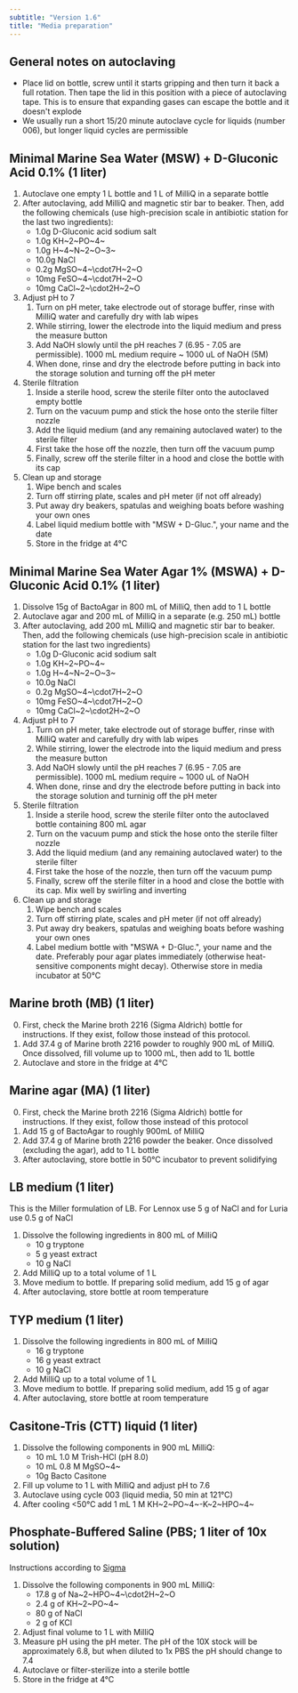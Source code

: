 ```yaml
---
subtitle: "Version 1.6"
title: "Media preparation"
---
```



## General notes on autoclaving

- Place lid on bottle, screw until it starts gripping and then turn it back a full rotation. Then tape the lid in this position with a piece of autoclaving tape. This is to ensure that expanding gases can escape the bottle and it doesn't explode
- We usually run a short 15/20 minute autoclave cycle for liquids (number 006), but longer liquid cycles are permissible

## Minimal Marine Sea Water (MSW) + D-Gluconic Acid 0.1% (1 liter)

1. Autoclave one empty 1 L bottle and 1 L of MilliQ in a separate bottle
2. After autoclaving, add MilliQ and magnetic stir bar to beaker. Then, add the following chemicals (use high-precision scale in antibiotic station for the last two ingredients):
   - 1.0g D-Gluconic acid sodium salt
   - 1.0g KH~2~PO~4~
   - 1.0g H~4~N~2~O~3~
   - 10.0g NaCl
   - 0.2g MgSO~4~\cdot7H~2~O
   - 10mg FeSO~4~\cdot7H~2~O
   - 10mg CaCl~2~\cdot2H~2~O
3. Adjust pH to 7
   1. Turn on pH meter, take electrode out of storage buffer, rinse with MilliQ water and carefully dry with lab wipes
   2. While stirring, lower the electrode into the liquid medium and press the measure button
   3. Add NaOH slowly until the pH reaches 7 (6.95 - 7.05 are permissible). 1000 mL medium require ~ 1000 uL of NaOH (5M)
   4. When done, rinse and dry the electrode before putting in back into the storage solution and turning off the pH meter
4. Sterile filtration
   1. Inside a sterile hood, screw the sterile filter onto the autoclaved empty bottle
   2. Turn on the vacuum pump and stick the hose onto the sterile filter nozzle
   3. Add the liquid medium (and any remaining autoclaved water) to the sterile filter
   4. First take the hose off the nozzle, then turn off the vacuum pump
   5. Finally, screw off the sterile filter in a hood and close the bottle with its cap
5. Clean up and storage
   1. Wipe bench and scales
   2. Turn off stirring plate, scales and pH meter (if not off already)
   3. Put away dry beakers, spatulas and weighing boats before washing your own ones
   4. Label liquid medium bottle with "MSW + D-Gluc.", your name and the date
   5. Store in the fridge at 4°C

## Minimal Marine Sea Water Agar 1% (MSWA) + D-Gluconic Acid 0.1% (1 liter)

1. Dissolve 15g of BactoAgar in 800 mL of MilliQ, then add to 1 L bottle
2. Autoclave agar and 200 mL of MilliQ in a separate (e.g. 250 mL) bottle
3. After autoclaving, add 200 mL MilliQ and magnetic stir bar to beaker. Then, add the following chemicals (use high-precision scale in antibiotic station for the last two ingredients)
   - 1.0g D-Gluconic acid sodium salt
   - 1.0g KH~2~PO~4~
   - 1.0g H~4~N~2~O~3~
   - 10.0g NaCl
   - 0.2g MgSO~4~\cdot7H~2~O
   - 10mg FeSO~4~\cdot7H~2~O
   - 10mg CaCl~2~\cdot2H~2~O
4. Adjust pH to 7
   1. Turn on pH meter, take electrode out of storage buffer, rinse with MilliQ water and carefully dry with lab wipes
   2. While stirring, lower the electrode into the liquid medium and press the measure button
   3. Add NaOH slowly until the pH reaches 7 (6.95 - 7.05 are permissible). 1000 mL medium require ~ 1000 uL of NaOH
   4. When done, rinse and dry the electrode before putting in back into the storage solution and turninig off the pH meter
5. Sterile filtration
   1. Inside a sterile hood, screw the sterile filter onto the autoclaved bottle containing 800 mL agar
   2. Turn on the vacuum pump and stick the hose onto the sterile filter nozzle
   3. Add the liquid medium (and any remaining autoclaved water) to the sterile filter
   4. First take the hose of the nozzle, then turn off the vacuum pump
   5. Finally, screw off the sterile filter in a hood and close the bottle with its cap. Mix well by swirling and inverting
6. Clean up and storage
   1. Wipe bench and scales
   2. Turn off stirring plate, scales and pH meter (if not off already)
   3. Put away dry beakers, spatulas and weighing boats before washing your own ones
   4. Label medium bottle with "MSWA + D-Gluc.", your name and the date.
      Preferably pour agar plates immediately (otherwise heat-sensitive
      components might decay). Otherwise store in media incubator at 50°C

## Marine broth (MB) (1 liter)

0. First, check the Marine broth 2216 (Sigma Aldrich) bottle for instructions. If they exist, follow those instead of this protocol.
1. Add 37.4 g of Marine broth 2216 powder to roughly 900 mL of MilliQ. Once dissolved, fill volume up to 1000 mL, then add to 1L bottle
2. Autoclave and store in the fridge at 4°C

## Marine agar (MA) (1 liter)

0. First, check the Marine broth 2216 (Sigma Aldrich) bottle for instructions. If they exist, follow those instead of this protocol
1. Add 15 g of BactoAgar to roughly 900mL of MilliQ
2. Add 37.4 g of Marine broth 2216 powder the beaker. Once dissolved (excluding the agar), add to 1 L bottle
3. After autoclaving, store bottle in 50°C incubator to prevent solidifying

## LB medium (1 liter)

This is the Miller formulation of LB. For Lennox use 5 g of NaCl and for Luria use 0.5 g of NaCl

1. Dissolve the following ingredients in 800 mL of MilliQ
   - 10 g tryptone
   - 5 g yeast extract
   - 10 g NaCl
2. Add MilliQ up to a total volume of 1 L
3. Move medium to bottle. If preparing solid medium, add 15 g of agar
4. After autoclaving, store bottle at room temperature

## TYP medium (1 liter)

1. Dissolve the following ingredients in 800 mL of MilliQ
   - 16 g tryptone
   - 16 g yeast extract
   - 10 g NaCl
2. Add MilliQ up to a total volume of 1 L
3. Move medium to bottle. If preparing solid medium, add 15 g of agar
4. After autoclaving, store bottle at room temperature

## Casitone-Tris (CTT) liquid (1 liter)

1. Dissolve the following components in 900 mL MilliQ:
   - 10 mL 1.0 M Trish-HCl (pH 8.0)
   - 10 mL 0.8 M MgSO~4~
   - 10g Bacto Casitone
2. Fill up volume to 1 L with MilliQ and adjust pH to 7.6
3. Autoclave using cycle 003 (liquid media, 50 min at 121°C)
4. After cooling <50°C add 1 mL 1 M KH~2~PO~4~-K~2~HPO~4~

## Phosphate-Buffered Saline (PBS; 1 liter of 10x solution)

Instructions according to [Sigma](https://www.sigmaaldrich.com/CH/de/support/calculators-and-apps/10x-phosphate-buffered-saline)

1. Dissolve the following components in 900 mL MilliQ:
   - 17.8 g of Na~2~HPO~4~\cdot2H~2~O
   - 2.4 g of KH~2~PO~4~
   - 80 g of NaCl
   - 2 g of KCl
2. Adjust final volume to 1 L with MilliQ
3. Measure pH using the pH meter. The pH of the 10X stock will be approximately 6.8, but when diluted to 1x PBS the pH should change to 7.4
4. Autoclave or filter-sterilize into a sterile bottle
5. Store in the fridge at 4°C
